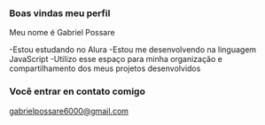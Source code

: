 ### Boas vindas meu perfil

Meu nome é Gabriel Possare

-Estou estudando no Alura
-Estou me desenvolvendo na linguagem JavaScript
-Utilizo esse espaço para minha organização e compartilhamento dos meus projetos desenvolvidos

### Você entrar en contato  comigo

gabrielpossare6000@gmail.com
